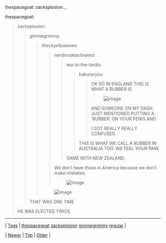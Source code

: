 <!--
title: thespacegoat
date: 2020-06-28T15:27:00.126Z
tags: thespacegoat, zacksplosion, gimmegrimmy, regular
-->


thespacegoat: zacksplosion:...

<p>thespacegoat:</p>

<blockquote>
<p>zacksplosion:</p>
<blockquote>
<p>gimmegrimmy:</p>
<blockquote>
<p>thecityofpawnee:</p>
<blockquote>
<p>nerdmodeactivated:</p>
<blockquote>
<p>tea-in-the-tardis:</p>
<blockquote>
<p>bakuraryou:</p>
<blockquote>
<p>OK SO IN ENGLAND THIS IS WHAT A RUBBER IS</p>
<p><figure class="tmblr-full" data-orig-height="250" data-orig-width="300" data-orig-src="https://66.media.tumblr.com/tumblr_mbx7ck6wpQ1qjt7fb.png"><img alt="image" src="https://66.media.tumblr.com/e738341bc54a47ca6df9367034f3be63/tumblr_inline_pk3qfafOit1snpcgy_540.png" data-orig-height="250" data-orig-width="300" data-orig-src="https://66.media.tumblr.com/tumblr_mbx7ck6wpQ1qjt7fb.png"/></figure></p>
<p>AND SOMEONE ON MY DASH JUST MENTIONED PUTTING A ‘RUBBER’ ON YOUR PENIS AND</p>
<p>I GOT REALLY REALLY CONFUSED</p>
</blockquote>
<p>THIS IS WHAT WE CALL A RUBBER IN AUSTRALIA TOO. WE FEEL YOUR PAIN.</p>
</blockquote>
<p>SAME WITH NEW ZEALAND.</p>
</blockquote>
<p>We don’t have those in America because we don’t make mistakes.</p>
<p><figure class="tmblr-full" data-orig-height="375" data-orig-width="500" data-orig-src="https://66.media.tumblr.com/tumblr_mbxt0cxcum1qkpjnn.jpg"><img alt="image" src="https://66.media.tumblr.com/26fd75f3afde961853bd2bea76c40628/tumblr_inline_pk3qfaB3KI1snpcgy_540.jpg" data-orig-height="375" data-orig-width="500" data-orig-src="https://66.media.tumblr.com/tumblr_mbxt0cxcum1qkpjnn.jpg"/></figure></p>
</blockquote>
<p><figure data-orig-height="298" data-orig-width="225" data-orig-src="https://66.media.tumblr.com/tumblr_mc682hI5nA1qbm89y.jpg"><img alt="image" src="https://66.media.tumblr.com/3f453543f2f47aef7d35b7708bf00853/tumblr_inline_pk3qfaRD491snpcgy_540.jpg" data-orig-height="298" data-orig-width="225" data-orig-src="https://66.media.tumblr.com/tumblr_mc682hI5nA1qbm89y.jpg"/></figure></p>
</blockquote>
<p>THAT WAS ONE TIME</p>
</blockquote>
<p>HE WAS ELECTED TWICE.</p>
</blockquote>

<!--BOTTOM-POST-NAVIGATION-->
---

| [Tags](tags.md) | [thespacegoat](tag-thespacegoat.md) [zacksplosion](tag-zacksplosion.md) [gimmegrimmy](tag-gimmegrimmy.md) [regular](tag-regular.md) |

| [Newer](149832007904.md) | [Top](index.md) | [Older](149881284599.md) |